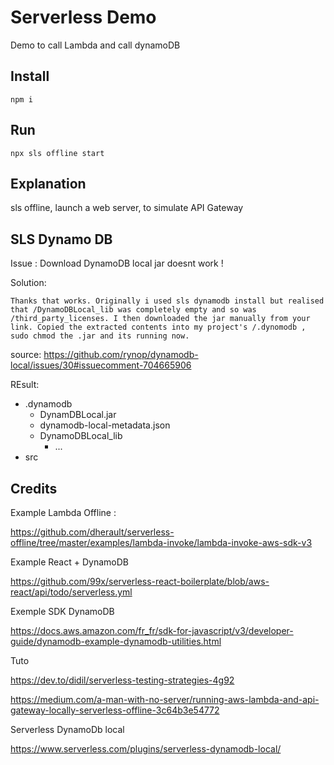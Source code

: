 # Serverless Demo


Demo to call Lambda and call dynamoDB


## Install

    npm i


## Run

    npx sls offline start


## Explanation

sls offline, launch a web server, to simulate API Gateway

## SLS Dynamo DB


Issue : Download DynamoDB local jar doesnt work !

Solution:

    Thanks that works. Originally i used sls dynamodb install but realised that /DynamoDBLocal_lib was completely empty and so was /third_party_licenses. I then downloaded the jar manually from your link. Copied the extracted contents into my project's /.dynomodb , sudo chmod the .jar and its running now.

source: https://github.com/rynop/dynamodb-local/issues/30#issuecomment-704665906


REsult:

- .dynamodb
    - DynamDBLocal.jar
    - dynamodb-local-metadata.json
    - DynamoDBLocal_lib
      - ... 
- src



## Credits


Example Lambda Offline :


https://github.com/dherault/serverless-offline/tree/master/examples/lambda-invoke/lambda-invoke-aws-sdk-v3

Example React + DynamoDB

https://github.com/99x/serverless-react-boilerplate/blob/aws-react/api/todo/serverless.yml

Exemple SDK DynamoDB

https://docs.aws.amazon.com/fr_fr/sdk-for-javascript/v3/developer-guide/dynamodb-example-dynamodb-utilities.html

Tuto

https://dev.to/didil/serverless-testing-strategies-4g92

https://medium.com/a-man-with-no-server/running-aws-lambda-and-api-gateway-locally-serverless-offline-3c64b3e54772

Serverless DynamoDb local

https://www.serverless.com/plugins/serverless-dynamodb-local/

